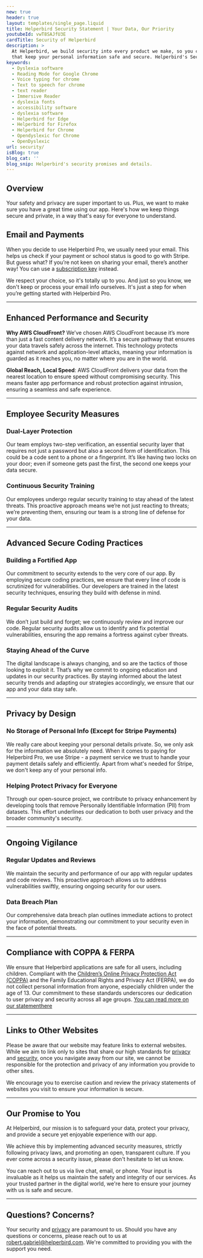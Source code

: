 ```yaml
---
new: true
header: true
layout: templates/single_page.liquid
title: Helperbird Security Statement | Your Data, Our Priority
youtubeId: vwT8SAJfU3E
cardTitle: Security of Helperbird
description: >
  At Helperbird, we build security into every product we make, so you can enjoy great experiences
  that keep your personal information safe and secure. Helperbird's Security policy ensures that we don't sell, store, or consume any user data. We prioritize your privacy and do not store data or any other user-related content.
keywords:
  - Dyslexia software
  - Reading Mode for Google Chrome
  - Voice typing for chrome
  - Text to speech for chrome
  - text reader
  - Immersive Reader
  - dyslexia fonts
  - accessibility software
  - dyslexia software
  - Helperbird for Edge
  - Helperbird for Firefox
  - Helperbird for Chrome
  - Opendyslexic for Chrome
  - OpenDyslexic
url: security/
isBlog: true
blog_cat: ''
blog_snip: Helperbird's security promises and details.
---
```



## Overview

Your safety and privacy are super important to us. Plus, we want to make sure you have a great time using our app. Here's how we keep things secure and private, in a way that's easy for everyone to understand.


## Email and Payments

When you decide to use Helperbird Pro, we usually need your email. This helps us check if your payment or school status is good to go with Stripe. But guess what? If you’re not keen on sharing your email, there’s another way! You can use a [subscription key](https://www.helperbird.com/help/how-to-use-my-subscription-key/) instead. 

We respect your choice, so it's totally up to you. And just so you know, we don't keep or process your email info ourselves. It's just a step for when you’re getting started with Helperbird Pro.


---


## Enhanced Performance and Security
**Why AWS CloudFront?** We’ve chosen AWS CloudFront because it’s more than just a fast content delivery network. It’s a secure pathway that ensures your data travels safely across the internet. This technology protects against network and application-level attacks, meaning your information is guarded as it reaches you, no matter where you are in the world.

**Global Reach, Local Speed**: AWS CloudFront delivers your data from the nearest location to ensure speed without compromising security. This means faster app performance and robust protection against intrusion, ensuring a seamless and safe experience.

---

## Employee Security Measures

### Dual-Layer Protection
Our team employs two-step verification, an essential security layer that requires not just a password but also a second form of identification. This could be a code sent to a phone or a fingerprint. It’s like having two locks on your door; even if someone gets past the first, the second one keeps your data secure.

### Continuous Security Training
Our employees undergo regular security training to stay ahead of the latest threats. This proactive approach means we’re not just reacting to threats; we’re preventing them, ensuring our team is a strong line of defense for your data.

---

## Advanced Secure Coding Practices

### Building a Fortified App
Our commitment to security extends to the very core of our app. By employing secure coding practices, we ensure that every line of code is scrutinized for vulnerabilities. Our developers are trained in the latest security techniques, ensuring they build with defense in mind.

### Regular Security Audits 
We don’t just build and forget; we continuously review and improve our code. Regular security audits allow us to identify and fix potential vulnerabilities, ensuring the app remains a fortress against cyber threats.

### Staying Ahead of the Curve
The digital landscape is always changing, and so are the tactics of those looking to exploit it. That’s why we commit to ongoing education and updates in our security practices. By staying informed about the latest security trends and adapting our strategies accordingly, we ensure that our app and your data stay safe.

---

## Privacy by Design

### No Storage of Personal Info (Except for Stripe Payments)
We really care about keeping your personal details private. So, we only ask for the information we absolutely need. When it comes to paying for Helperbird Pro, we use Stripe - a payment service we trust to handle your payment details safely and efficiently. Apart from what's needed for Stripe, we don't keep any of your personal info.

### Helping Protect Privacy for Everyone
Through our open-source project, we contribute to privacy enhancement by developing tools that remove Personally Identifiable Information (PII) from datasets. This effort underlines our dedication to both user privacy and the broader community's security.

---

## Ongoing Vigilance

### Regular Updates and Reviews
We maintain the security and performance of our app with regular updates and code reviews. This proactive approach allows us to address vulnerabilities swiftly, ensuring ongoing security for our users.

### Data Breach Plan
Our comprehensive data breach plan outlines immediate actions to protect your information, demonstrating our commitment to your security even in the face of potential threats.

---

## Compliance with COPPA & FERPA

We ensure that Helperbird applications are safe for all users, including children. Compliant with the [Children’s Online Privacy Protection Act (COPPA)](/compliance/) and the Family Educational Rights and Privacy Act (FERPA), we do not collect personal information from anyone, especially children under the age of 13. Our commitment to these standards underscores our dedication to user privacy and security across all age groups. [You can read more on our statementhere](/compliance/)


--- 

## Links to Other Websites
Please be aware that our website may feature links to external websites. While we aim to link only to sites that share our high standards for [privacy](/privacy/) and [security](/security/), once you navigate away from our site, we cannot be responsible for the protection and privacy of any information you provide to other sites. 

We encourage you to exercise caution and review the privacy statements of websites you visit to ensure your information is secure.


---


## Our Promise to You
At Helperbird, our mission is to safeguard your data, protect your privacy, and provide a secure yet enjoyable experience with our app. 

We achieve this by implementing advanced security measures, strictly following privacy laws, and promoting an open, transparent culture. If you ever come across a security issue, please don't hesitate to let us know. 

You can reach out to us via live chat, email, or phone. Your input is invaluable as it helps us maintain the safety and integrity of our services. As your trusted partner in the digital world, we're here to ensure your journey with us is safe and secure.


----


## Questions? Concerns?
Your security and [privacy](/privacy/) are paramount to us. Should you have any questions or concerns, please reach out to us at [robert.gabriel@helperbird.com](mailto://robert.gabriel@helperbird.com). We're committed to providing you with the support you need.